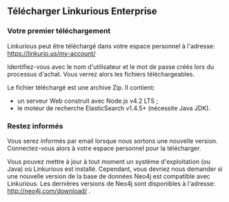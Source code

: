## Télécharger Linkurious Enterprise

### Votre premier téléchargement

Linkurious peut être téléchargé dans votre espace personnel à l'adresse: https://linkurio.us/my-account/

Identifiez-vous avec le nom d'utilisateur et le mot de passe créés lors du processus d'achat. Vous verrez alors les fichiers téléchargeables.

Le fichier téléchargé est une archive Zip. Il contient: 
- un serveur Web construit avec Node.js v4.2 LTS ;
- le moteur de recherche ElasticSearch v1.4.5+ (nécessite Java JDK).


### Restez informés

Vous serez informés par email lorsque nous sortons une nouvelle version. Connectez-vous alors à votre espace personnel pour la télécharger.

Vous pouvez mettre à jour à tout moment un système d'exploitation (ou Java) où Linkurious est installé. Cependant, vous devriez nous demander si une nouvelle version de la base de données Neo4j est compatible avec Linkurious. Les dernières versions de Neo4j sont disponibles à l'adresse: http://neo4j.com/download/ .
